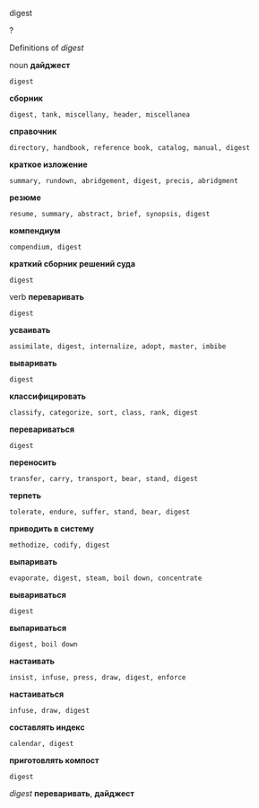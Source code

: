 digest

?


Definitions of _digest_

noun
**дайджест**

    digest
**сборник**

    digest, tank, miscellany, header, miscellanea
**справочник**

    directory, handbook, reference book, catalog, manual, digest
**краткое изложение**

    summary, rundown, abridgement, digest, precis, abridgment
**резюме**

    resume, summary, abstract, brief, synopsis, digest
**компендиум**

    compendium, digest
**краткий сборник решений суда**

    digest

verb
**переваривать**

    digest
**усваивать**

    assimilate, digest, internalize, adopt, master, imbibe
**вываривать**

    digest
**классифицировать**

    classify, categorize, sort, class, rank, digest
**перевариваться**

    digest
**переносить**

    transfer, carry, transport, bear, stand, digest
**терпеть**

    tolerate, endure, suffer, stand, bear, digest
**приводить в систему**

    methodize, codify, digest
**выпаривать**

    evaporate, digest, steam, boil down, concentrate
**вывариваться**

    digest
**выпариваться**

    digest, boil down
**настаивать**

    insist, infuse, press, draw, digest, enforce
**настаиваться**

    infuse, draw, digest
**составлять индекс**

    calendar, digest
**приготовлять компост**

    digest

_digest_
**переваривать**, **дайджест**